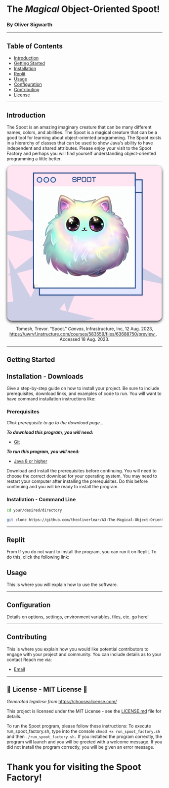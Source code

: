 <!----------------------------------------------------------------------------
| Oliver Sigwarth                                                            |
| Computer Programming (CIDS 162)                                            |
| Assignment Three: The Magical Object Oriented Spoot                        |
| File: README.md                                                            |
| Description:                                                               |
|----------------------------------------------------------------------------|
| In this assignment, you will create a Java program to explore the concepts |
| of basic classes, constructors, getters, and setters. Instead of using     |
| real-world entities, you will design a class hierarchy representing        |
| imaginary creatures called Spoots. These Spoots will have specific         |
| attributes such as name, color and age. Your objective is to demonstrate   |
| your understanding of class design and object-oriented programming         |
| concepts by implementing the Spoot class.                                  |
|----------------------------------------------------------------------------|
| Created: 8/15/2023                                                         |
| Last Modified: 8/18/2023                                                   |
----------------------------------------------------------------------------->

<!----------------------------------------------------------------------------
| 4b. Write a header comment at the beginning of each file, including your   |
|     name and a brief description of the assignment.                        |
|----------------------------------------------------------------------------|
| 4. Documentation.                                                          |
----------------------------------------------------------------------------->

<!-----------------------------------Title----------------------------------->
# The _Magical_ Object-Oriented Spoot!

### By Oliver Sigwarth

---
<!-----------------------------Table-of-Contents----------------------------->
## Table of Contents
- [Introduction](#introduction)
- [Getting Started](#getting-started)
- [Installation](#installation)
- [Replit](#replit)
- [Usage](#usage)
- [Configuration](#configuration)
- [Contributing](#contributing)
- [License](#license)

---
<!-------------------------Introduction/Description-------------------------->
## Introduction
The Spoot is an amazing imaginary creature that can be many different names,
colors, and abilities. The Spoot is a magical creature that can be a good tool
for learning about object-oriented programming. The Spoot exists in a 
hierarchy of classes that can be used to show Java's ability to have 
independent and shared attributes. Please enjoy your visit to the Spoot 
Factory and perhaps you will find yourself understanding object-oriented
programming a little better.

<!--------------------------------Spoot-Image-------------------------------->
<div align="center">
  <img src="doc-resources/images/spoot.png" alt="Spoot" width="500" 
       style="border-radius: 15px; box-shadow: 0 4px 10px #242425"/>
  <!--MLA-Image-Citation-->
  <p style="font-size: 14px">
    Tomesh, Trevor. “Spoot.” 
    <em>Canvas</em>, Infrastructure, Inc, 12 Aug. 2023, <br>
    <a href=
       "https://uwrvf.instructure.com/courses/583559/files/63688750/preview">
       https://uwrvf.instructure.com/courses/583559/files/63688750/preview
    </a>.
     &nbsp; Accessed 18 Aug. 2023.
  </p>
</div>

---

<!------------------------------Getting-Started------------------------------>
## Getting Started

<!-------------------------------Installation-------------------------------->
## Installation - Downloads
Give a step-by-step guide on how to install your project. Be sure to include
prerequisites, download links, and examples of code to run. You will want to
have command installation instructions like:

### Prerequisites
_Click prerequisite to go to the download page..._

***To download this program, you will need:***
- [Git](https://git-scm.com/downloads)

***To run this program, you will need:***
- [Java 8 or higher](https://www.java.com/en/download/manual.jsp)

Download and install the prerequisites before continuing. You will need to
choose the correct download for your operating system. You may need to restart
your computer after installing the prerequisites. Do this before continuing 
and you will be ready to install the program.

### Installation - Command Line

<!--There was no possible way to make the link not surpass the 79 character
limit. I chose to still include it in my README.md because it is a requirement
to a proper README.md.-->

```bash
cd your/desired/directory
```

```bash
git clone https://github.com/theoliverlear/A3-The-Magical-Object-Oriented-Spoot.git
```
<!--Maybe have mac, windows, and linux installation instructions?-->

---

<!----------------------------------Replit----------------------------------->
## Replit
From 
If you do not want to install the program, you can run it on Replit. To do
this, click the following link:

<!-----------------------------------Usage----------------------------------->
## Usage
This is where you will explain how to use the software.
<!-------------------------------Configuration------------------------------->
---
## Configuration
Details on options, settings, environment variables, files, etc. go here!
<!-------------------------------Contributing-------------------------------->
---
## Contributing
This is where you explain how you would like potential contributors to engage
with your project and community. You can include details as to your contact
Reach me via:
- [Email](mailto:theoliverlear@gmail.com)

---

<!----------------------------------License---------------------------------->

## 📜 License - MIT License 📜
_Generated legalese from_ https://choosealicense.com/

This project is licensed under the MIT License - see the 
[LICENSE.md](LICENSE.md) file for details.

To run the Spoot program, please follow these instructions:
To execute run_spoot_factory.sh, type into the console 
```chmod +x run_spoot_factory.sh```
and then
```./run_spoot_factory.sh.```
If you installed the program correctly, the program will launch and you will
be greeted with a welcome message. If you did not install the program
correctly, you will be given an error message.

# Thank you for visiting the Spoot Factory!